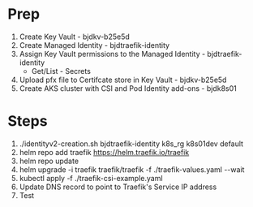 # Prep

1. Create Key Vault - bjdkv-b25e5d
2. Create Managed Identity -  bjdtraefik-identity 
3. Assign Key Vault permissions to the Managed Identity -  bjdtraefik-identity
    * Get/List - Secrets
4. Upload pfx file to Certifcate store in Key Vault -  bjdkv-b25e5d
5. Create AKS cluster with CSI and Pod Identity add-ons - bjdk8s01

# Steps

1. ./identityv2-creation.sh bjdtraefik-identity k8s_rg k8s01dev default
2. helm repo add traefik https://helm.traefik.io/traefik
3. helm repo update
4. helm upgrade -i traefik traefik/traefik -f ./traefik-values.yaml --wait
5. kubectl apply -f ./traefik-csi-example.yaml
6. Update DNS record to point to Traefik's Service IP address
7. Test